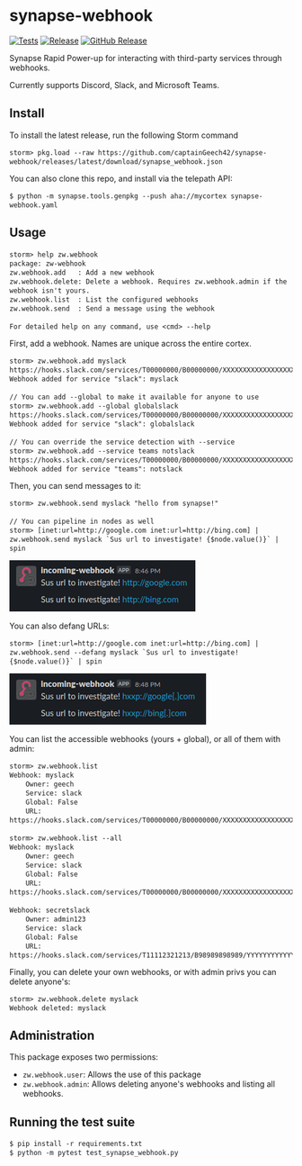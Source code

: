 # synapse-webhook
[![Tests](https://github.com/captainGeech42/synapse-webhook/actions/workflows/test.yml/badge.svg)](https://github.com/captainGeech42/synapse-webhook/actions/workflows/test.yml) [![Release](https://github.com/captainGeech42/synapse-webhook/actions/workflows/release.yml/badge.svg)](https://github.com/captainGeech42/synapse-webhook/actions/workflows/release.yml) [![GitHub Release](https://img.shields.io/github/release/captainGeech42/synapse-webhook.svg)](https://github.com/captainGeech42/synapse-webhook/releases)

Synapse Rapid Power-up for interacting with third-party services through webhooks.

Currently supports Discord, Slack, and Microsoft Teams.

## Install

To install the latest release, run the following Storm command

```
storm> pkg.load --raw https://github.com/captainGeech42/synapse-webhook/releases/latest/download/synapse_webhook.json
```

You can also clone this repo, and install via the telepath API:

```
$ python -m synapse.tools.genpkg --push aha://mycortex synapse-webhook.yaml
```

## Usage

```
storm> help zw.webhook
package: zw-webhook
zw.webhook.add   : Add a new webhook
zw.webhook.delete: Delete a webhook. Requires zw.webhook.admin if the webhook isn't yours.
zw.webhook.list  : List the configured webhooks
zw.webhook.send  : Send a message using the webhook

For detailed help on any command, use <cmd> --help
```

First, add a webhook. Names are unique across the entire cortex.
```
storm> zw.webhook.add myslack https://hooks.slack.com/services/T00000000/B00000000/XXXXXXXXXXXXXXXXXXXXXXXX
Webhook added for service "slack": myslack

// You can add --global to make it available for anyone to use
storm> zw.webhook.add --global globalslack https://hooks.slack.com/services/T00000000/B00000000/XXXXXXXXXXXXXXXXXXXXXXXX
Webhook added for service "slack": globalslack

// You can override the service detection with --service
storm> zw.webhook.add --service teams notslack https://hooks.slack.com/services/T00000000/B00000000/XXXXXXXXXXXXXXXXXXXXXXXX
Webhook added for service "teams": notslack
```

Then, you can send messages to it:
```
storm> zw.webhook.send myslack "hello from synapse!"

// You can pipeline in nodes as well
storm> [inet:url=http://google.com inet:url=http://bing.com] | zw.webhook.send myslack `Sus url to investigate! {$node.value()}` | spin
```

![Slack example](/imgs/slack.png)

You can also defang URLs:
```
storm> [inet:url=http://google.com inet:url=http://bing.com] | zw.webhook.send --defang myslack `Sus url to investigate! {$node.value()}` | spin
```

![Slack defanged example](/imgs/slack_defanged.png)

You can list the accessible webhooks (yours + global), or all of them with admin:
```
storm> zw.webhook.list
Webhook: myslack
    Owner: geech
    Service: slack
    Global: False
    URL: https://hooks.slack.com/services/T00000000/B00000000/XXXXXXXXXXXXXXXXXXXXXXXX

storm> zw.webhook.list --all
Webhook: myslack
    Owner: geech
    Service: slack
    Global: False
    URL: https://hooks.slack.com/services/T00000000/B00000000/XXXXXXXXXXXXXXXXXXXXXXXX

Webhook: secretslack
    Owner: admin123
    Service: slack
    Global: False
    URL: https://hooks.slack.com/services/T11112321213/B98989898989/YYYYYYYYYYYYYYYYYY

```

Finally, you can delete your own webhooks, or with admin privs you can delete anyone's:
```
storm> zw.webhook.delete myslack
Webhook deleted: myslack
```

## Administration

This package exposes two permissions:

* `zw.webhook.user`: Allows the use of this package
* `zw.webhook.admin`: Allows deleting anyone's webhooks and listing all webhooks.

## Running the test suite

```
$ pip install -r requirements.txt
$ python -m pytest test_synapse_webhook.py
```